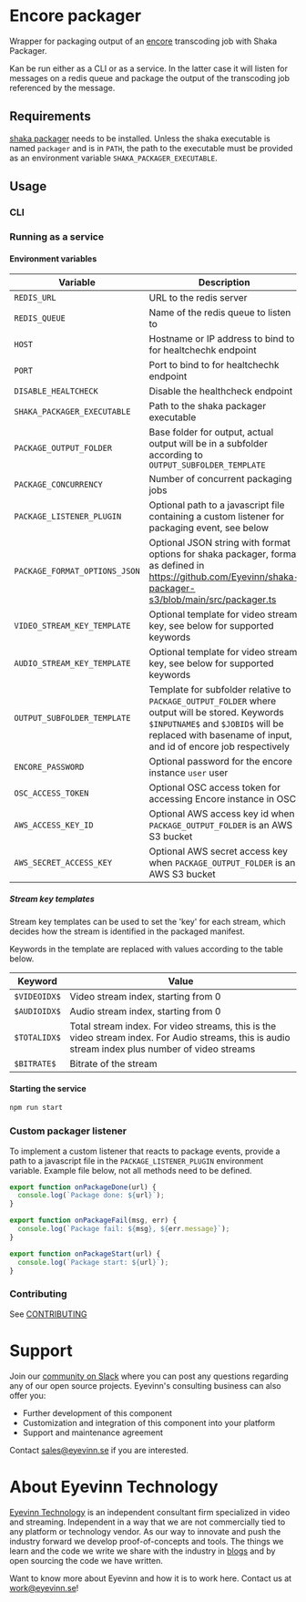 # Encore packager

Wrapper for packaging output of an [encore](https://github.com/svt/encore) transcoding job with Shaka Packager.

Kan be run either as a CLI or as a service. In the latter case it will listen for messages on a redis queue and
package the output of the transcoding job referenced by the message.

## Requirements

[shaka packager](https://github.com/shaka-project/shaka-packager) needs to be installed. Unless the shaka executable is named `packager` and is in `PATH`, the path to the executable must be provided as an environment variable `SHAKA_PACKAGER_EXECUTABLE`.

## Usage

### CLI

### Running as a service

#### Environment variables

| Variable                      | Description                                                                                                                                                                                             | Default value            |
|-------------------------------|---------------------------------------------------------------------------------------------------------------------------------------------------------------------------------------------------------|--------------------------|
| `REDIS_URL`                   | URL to the redis server                                                                                                                                                                                 | `redis://localhost:6379` |
| `REDIS_QUEUE`                 | Name of the redis queue to listen to                                                                                                                                                                    | `packaging-queue`        |
| `HOST`                        | Hostname or IP address to bind to for healtchechk endpoint                                                                                                                                              | `0.0.0.0`                |
| `PORT`                        | Port to bind to for healtchechk endpoint                                                                                                                                                                | `8000`                   |
| `DISABLE_HEALTCHECK`          | Disable the healthcheck endpoint                                                                                                                                                                        | `false`                  |
| `SHAKA_PACKAGER_EXECUTABLE`   | Path to the shaka packager executable                                                                                                                                                                   | `packager`               |
| `PACKAGE_OUTPUT_FOLDER`       | Base folder for output, actual output will be in a subfolder according to `OUTPUT_SUBFOLDER_TEMPLATE`                                                                                                     | `packaged`               |
| `PACKAGE_CONCURRENCY`         | Number of concurrent packaging jobs                                                                                                                                                                     | `1`                      |
| `PACKAGE_LISTENER_PLUGIN`     | Optional path to a javascript file containing a custom listener for packaging event, see below                                                                                                          |                          |
| `PACKAGE_FORMAT_OPTIONS_JSON` | Optional JSON string with format options for shaka packager, format as defined in https://github.com/Eyevinn/shaka-packager-s3/blob/main/src/packager.ts                                                |
| `VIDEO_STREAM_KEY_TEMPLATE`   | Optional template for video stream key, see below for supported keywords                                                                                                                                | `$VIDEOIDX$_$BITRATE$`   |
| `AUDIO_STREAM_KEY_TEMPLATE`   | Optional template for video stream key, see below for supported keywords                                                                                                                                | `$AUDIOIDX$`             |
| `OUTPUT_SUBFOLDER_TEMPLATE`| Template for subfolder relative to `PACKAGE_OUTPUT_FOLDER` where output will be stored. Keywords `$INPUTNAME$` and `$JOBID$` will be replaced with basename of input, and id of encore job respectively | `$INPUTNAME$/$JOBID$`    |
| `ENCORE_PASSWORD`             | Optional password for the encore instance `user` user                                                                                                                                                   |                          |
| `OSC_ACCESS_TOKEN`            | Optional OSC access token for accessing Encore instance in OSC                                                                                                                                          |                          |
| `AWS_ACCESS_KEY_ID`           | Optional AWS access key id when `PACKAGE_OUTPUT_FOLDER` is an AWS S3 bucket                                                                                                                             |                          |
| `AWS_SECRET_ACCESS_KEY`       | Optional AWS secret access key when `PACKAGE_OUTPUT_FOLDER` is an AWS S3 bucket                                                                                                                         |                          |

##### Stream key templates
Stream key templates can be used to set the 'key' for each stream, which decides how the stream is identified in the packaged manifest.

Keywords in the template are replaced with values according to the table below.

| Keyword | Value                                                                                                                                             |
|---------|---------------------------------------------------------------------------------------------------------------------------------------------------|
| `$VIDEOIDX$` | Video stream index, starting from 0                                                                                                               |
| `$AUDIOIDX$` | Audio stream index, starting from 0                                                                                                               |
| `$TOTALIDX$` | Total stream index. For video streams, this is the video stream index. For Audio streams, this is audio stream index plus number of video streams |
| `$BITRATE$` | Bitrate of the stream                                                                                                                             |


#### Starting the service

```bash
npm run start
```

### Custom packager listener

To implement a custom listener that reacts to package events, provide a path to a javascript file
in the `PACKAGE_LISTENER_PLUGIN` environment variable. Example file below, not all methods need to be defined.

```javascript
export function onPackageDone(url) {
  console.log(`Package done: ${url}`);
}

export function onPackageFail(msg, err) {
  console.log(`Package fail: ${msg}, ${err.message}`);
}

export function onPackageStart(url) {
  console.log(`Package start: ${url}`);
}
```

<!--

## Requirements
Add any external project dependencies such as node.js version etc here

## Installation / Usage

Add clear instructions on how to use the project here

## Development

Add clear instructions on how to start development of the project here

-->

### Contributing

See [CONTRIBUTING](CONTRIBUTING.md)

# Support

Join our [community on Slack](http://slack.streamingtech.se) where you can post any questions regarding any of our open source projects. Eyevinn's consulting business can also offer you:

- Further development of this component
- Customization and integration of this component into your platform
- Support and maintenance agreement

Contact [sales@eyevinn.se](mailto:sales@eyevinn.se) if you are interested.

# About Eyevinn Technology

[Eyevinn Technology](https://www.eyevinntechnology.se) is an independent consultant firm specialized in video and streaming. Independent in a way that we are not commercially tied to any platform or technology vendor. As our way to innovate and push the industry forward we develop proof-of-concepts and tools. The things we learn and the code we write we share with the industry in [blogs](https://dev.to/video) and by open sourcing the code we have written.

Want to know more about Eyevinn and how it is to work here. Contact us at work@eyevinn.se!
